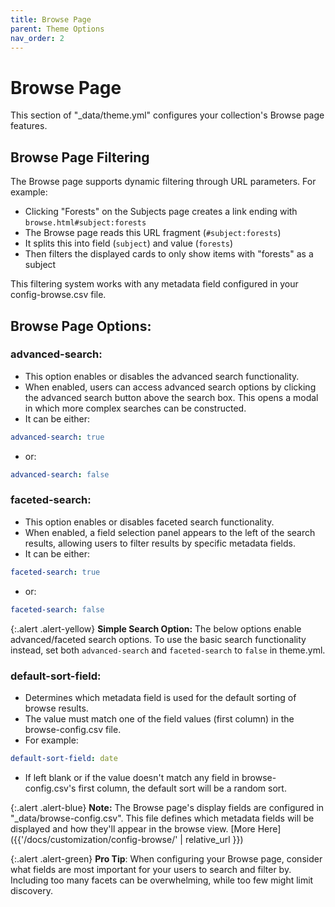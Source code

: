 ```yaml
---
title: Browse Page
parent: Theme Options
nav_order: 2
---
```


# Browse Page

This section of "_data/theme.yml" configures your collection's Browse page features.

## Browse Page Filtering

The Browse page supports dynamic filtering through URL parameters. For example:
- Clicking "Forests" on the Subjects page creates a link ending with `browse.html#subject:forests`
- The Browse page reads this URL fragment (`#subject:forests`)
- It splits this into field (`subject`) and value (`forests`)
- Then filters the displayed cards to only show items with "forests" as a subject

This filtering system works with any metadata field configured in your config-browse.csv file.

## Browse Page Options:

### advanced-search:

- This option enables or disables the advanced search functionality.
- When enabled, users can access advanced search options by clicking the advanced search button above the search box. This opens a modal in which more complex searches can be constructed.
- It can be either:
```yaml
advanced-search: true
```
- or:
```yaml
advanced-search: false
```

### faceted-search:

- This option enables or disables faceted search functionality.
- When enabled, a field selection panel appears to the left of the search results, allowing users to filter results by specific metadata fields.
- It can be either:
```yaml
faceted-search: true
```
- or:
```yaml
faceted-search: false
```

{:.alert .alert-yellow}
**Simple Search Option:** The below options enable advanced/faceted search options. To use the basic search functionality instead, set both `advanced-search` and `faceted-search` to `false` in theme.yml.



### default-sort-field:

- Determines which metadata field is used for the default sorting of browse results.
- The value must match one of the field values (first column) in the browse-config.csv file.
- For example:
```yaml
default-sort-field: date
```
- If left blank or if the value doesn't match any field in browse-config.csv's first column, the default sort will be a random sort.


{:.alert .alert-blue}
**Note:** The Browse page's display fields are configured in "_data/browse-config.csv". This file defines which metadata fields will be displayed and how they'll appear in the browse view. [More Here]({{'/docs/customization/config-browse/' | relative_url }})

{:.alert .alert-green}
**Pro Tip**: When configuring your Browse page, consider what fields are most important for your users to search and filter by. Including too many facets can be overwhelming, while too few might limit discovery.